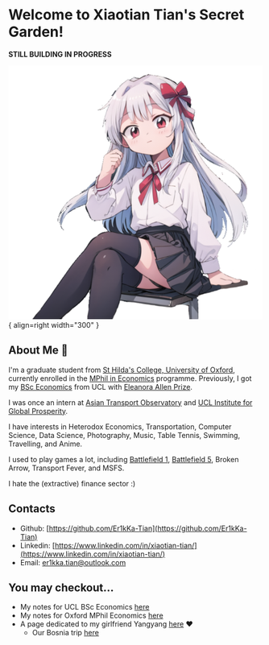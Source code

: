 # Welcome to Xiaotian Tian's Secret Garden!

**STILL BUILDING IN PROGRESS**

![Welcome!](assets/profile_pic.png){ align=right width="300" }


## About Me :beers:

I'm a graduate student from [St Hilda's College, University of Oxford](https://www.st-hildas.ox.ac.uk/), currently enrolled in the [MPhil in Economics](https://www.economics.ox.ac.uk/mphil-in-economics) programme. Previously, I got my [BSc Economics](https://www.ucl.ac.uk/prospective-students/undergraduate/degrees/economics-bsc-econ) from UCL with [Eleanora Allen Prize](https://www.ucl.ac.uk/economics/study/undergraduate/undergraduate-economics-prizes-and-winners).

I was once an intern at [Asian Transport Observatory](https://asiantransportobservatory.org/) and [UCL Institute for Global Prosperity](https://www.ucl.ac.uk/bartlett/global-prosperity).

I have interests in Heterodox Economics, Transportation, Computer Science, Data Science, Photography, Music, Table Tennis, Swimming, Travelling, and Anime.

I used to play games a lot, including [Battlefield 1](https://battlefieldtracker.com/bf1/profile/origin/Er1kKa/overview), [Battlefield 5](https://battlefieldtracker.com/bfv/profile/origin/Er1kka/overview), Broken Arrow, Transport Fever, and MSFS.

I hate the (extractive) finance sector :)

## Contacts

- Github: [https://github.com/Er1kKa-Tian](https://github.com/Er1kKa-Tian)
- Linkedin: [https://www.linkedin.com/in/xiaotian-tian/](https://www.linkedin.com/in/xiaotian-tian/)
- Email: [er1kka.tian@outlook.com](mailto:er1kka.tian@outlook.com)

## You may checkout...


- My notes for UCL BSc Economics [here](resources/ucl_notes.md)
- My notes for Oxford MPhil Economics [here](resources/ox_notes.md)
- A page dedicated to my girlfriend Yangyang [here](personal/yangyang/yangyang_index.md) :heart:
    - Our Bosnia trip [here](travel/europe/bosnia_and_herzegovina.md)
